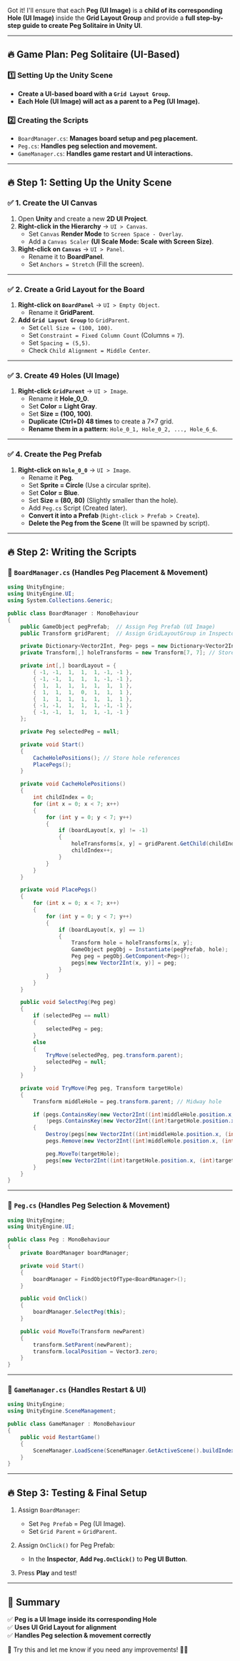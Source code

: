 Got it! I'll ensure that each **Peg (UI Image)** is a **child of its corresponding Hole (UI Image)** inside the **Grid Layout Group** and provide a **full step-by-step guide to create Peg Solitaire in Unity UI**.

---

## **🔥 Game Plan: Peg Solitaire (UI-Based)**

### **1️⃣ Setting Up the Unity Scene**

- **Create a UI-based board with a `Grid Layout Group`.**
- **Each Hole (UI Image) will act as a parent to a Peg (UI Image).**

### **2️⃣ Creating the Scripts**

- `BoardManager.cs`: **Manages board setup and peg placement.**
- `Peg.cs`: **Handles peg selection and movement.**
- `GameManager.cs`: **Handles game restart and UI interactions.**

---

## **🔥 Step 1: Setting Up the Unity Scene**

### **✅ 1. Create the UI Canvas**

1. Open **Unity** and create a new **2D UI Project**.
2. **Right-click in the Hierarchy** → `UI > Canvas`.
   - Set `Canvas` **Render Mode** to `Screen Space - Overlay`.
   - Add a `Canvas Scaler` **(UI Scale Mode: Scale with Screen Size)**.
3. **Right-click on `Canvas`** → `UI > Panel`.
   - Rename it to **BoardPanel**.
   - Set `Anchors = Stretch` (Fill the screen).

---

### **✅ 2. Create a Grid Layout for the Board**

1. **Right-click on `BoardPanel`** → `UI > Empty Object`.
   - Rename it **GridParent**.
2. **Add `Grid Layout Group`** to `GridParent`.
   - Set `Cell Size = (100, 100)`.
   - Set `Constraint = Fixed Column Count` (Columns = `7`).
   - Set `Spacing = (5,5)`.
   - Check `Child Alignment = Middle Center`.

---

### **✅ 3. Create 49 Holes (UI Image)**

1. **Right-click `GridParent`** → `UI > Image`.
   - Rename it **Hole_0_0**.
   - Set **Color = Light Gray**.
   - Set **Size = (100, 100)**.
   - **Duplicate (Ctrl+D) 48 times** to create a 7×7 grid.
   - **Rename them in a pattern**: `Hole_0_1, Hole_0_2, ..., Hole_6_6`.

---

### **✅ 4. Create the Peg Prefab**

1. **Right-click on `Hole_0_0`** → `UI > Image`.
   - Rename it **Peg**.
   - Set **Sprite = Circle** (Use a circular sprite).
   - Set **Color = Blue**.
   - Set **Size = (80, 80)** (Slightly smaller than the hole).
   - Add `Peg.cs` Script (Created later).
   - **Convert it into a Prefab** (`Right-click > Prefab > Create`).
   - **Delete the Peg from the Scene** (It will be spawned by script).

---

## **🔥 Step 2: Writing the Scripts**

### **📌 `BoardManager.cs` (Handles Peg Placement & Movement)**

```csharp
using UnityEngine;
using UnityEngine.UI;
using System.Collections.Generic;

public class BoardManager : MonoBehaviour
{
    public GameObject pegPrefab;  // Assign Peg Prefab (UI Image)
    public Transform gridParent;  // Assign GridLayoutGroup in Inspector

    private Dictionary<Vector2Int, Peg> pegs = new Dictionary<Vector2Int, Peg>();
    private Transform[,] holeTransforms = new Transform[7, 7]; // Stores hole references

    private int[,] boardLayout = {
        { -1, -1,  1,  1,  1, -1, -1 },
        { -1, -1,  1,  1,  1, -1, -1 },
        {  1,  1,  1,  1,  1,  1,  1 },
        {  1,  1,  1,  0,  1,  1,  1 },
        {  1,  1,  1,  1,  1,  1,  1 },
        { -1, -1,  1,  1,  1, -1, -1 },
        { -1, -1,  1,  1,  1, -1, -1 }
    };

    private Peg selectedPeg = null;

    private void Start()
    {
        CacheHolePositions(); // Store hole references
        PlacePegs();
    }

    private void CacheHolePositions()
    {
        int childIndex = 0;
        for (int x = 0; x < 7; x++)
        {
            for (int y = 0; y < 7; y++)
            {
                if (boardLayout[x, y] != -1)
                {
                    holeTransforms[x, y] = gridParent.GetChild(childIndex);
                    childIndex++;
                }
            }
        }
    }

    private void PlacePegs()
    {
        for (int x = 0; x < 7; x++)
        {
            for (int y = 0; y < 7; y++)
            {
                if (boardLayout[x, y] == 1)
                {
                    Transform hole = holeTransforms[x, y];
                    GameObject pegObj = Instantiate(pegPrefab, hole);
                    Peg peg = pegObj.GetComponent<Peg>();
                    pegs[new Vector2Int(x, y)] = peg;
                }
            }
        }
    }

    public void SelectPeg(Peg peg)
    {
        if (selectedPeg == null)
        {
            selectedPeg = peg;
        }
        else
        {
            TryMove(selectedPeg, peg.transform.parent);
            selectedPeg = null;
        }
    }

    private void TryMove(Peg peg, Transform targetHole)
    {
        Transform middleHole = peg.transform.parent; // Midway hole

        if (pegs.ContainsKey(new Vector2Int((int)middleHole.position.x, (int)middleHole.position.y)) &&
            !pegs.ContainsKey(new Vector2Int((int)targetHole.position.x, (int)targetHole.position.y)))
        {
            Destroy(pegs[new Vector2Int((int)middleHole.position.x, (int)middleHole.position.y)].gameObject);
            pegs.Remove(new Vector2Int((int)middleHole.position.x, (int)middleHole.position.y));

            peg.MoveTo(targetHole);
            pegs[new Vector2Int((int)targetHole.position.x, (int)targetHole.position.y)] = peg;
        }
    }
}
```

---

### **📌 `Peg.cs` (Handles Peg Selection & Movement)**

```csharp
using UnityEngine;
using UnityEngine.UI;

public class Peg : MonoBehaviour
{
    private BoardManager boardManager;

    private void Start()
    {
        boardManager = FindObjectOfType<BoardManager>();
    }

    public void OnClick()
    {
        boardManager.SelectPeg(this);
    }

    public void MoveTo(Transform newParent)
    {
        transform.SetParent(newParent);
        transform.localPosition = Vector3.zero;
    }
}
```

---

### **📌 `GameManager.cs` (Handles Restart & UI)**

```csharp
using UnityEngine;
using UnityEngine.SceneManagement;

public class GameManager : MonoBehaviour
{
    public void RestartGame()
    {
        SceneManager.LoadScene(SceneManager.GetActiveScene().buildIndex);
    }
}
```

---

## **🔥 Step 3: Testing & Final Setup**

1. Assign `BoardManager`:

   - Set `Peg Prefab` = Peg (UI Image).
   - Set `Grid Parent` = `GridParent`.

2. Assign `OnClick()` for Peg Prefab:

   - In the **Inspector**, **Add `Peg.OnClick()`** to **Peg UI Button**.

3. Press **Play** and test!

---

## **🎯 Summary**

✅ **Peg is a UI Image inside its corresponding Hole**  
✅ **Uses UI Grid Layout for alignment**  
✅ **Handles Peg selection & movement correctly**

🚀 Try this and let me know if you need any improvements! 🎯🔥
